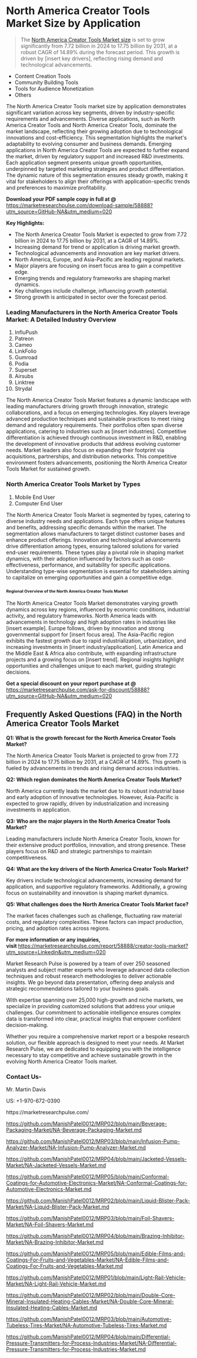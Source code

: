 <h1>North America Creator Tools Market&nbsp;Size by Application</h1><blockquote><p>The <a href="https://marketresearchpulse.com/download-sample/58888?utm_source=GitHub-NA&amp;utm_medium=020">North America Creator Tools Market size</a> is set to grow significantly from 7.72 billion in 2024 to 17.75 billion by 2031, at a robust CAGR of 14.89% during the forecast period. This growth is driven by [insert key drivers], reflecting rising demand and technological advancements.</p></blockquote><ul><li>Content Creation Tools<li> Community Building Tools<li> Tools for Audience Monetization<li> Others</li></ul><p>The North America Creator Tools market size by application demonstrates significant variation across key segments, driven by industry-specific requirements and advancements. Diverse applications, such as North America Creator Tools and North America Creator Tools, dominate the market landscape, reflecting their growing adoption due to technological innovations and cost-efficiency. This segmentation highlights the market's adaptability to evolving consumer and business demands. Emerging applications in North America Creator Tools are expected to further expand the market, driven by regulatory support and increased R&D investments. Each application segment presents unique growth opportunities, underpinned by targeted marketing strategies and product differentiation. The dynamic nature of this segmentation ensures steady growth, making it vital for stakeholders to align their offerings with application-specific trends and preferences to maximize profitability.</p><p><strong>Download your PDF sample copy in full at @ </strong><a href="https://marketresearchpulse.com/download-sample/58888?utm_source=GitHub-NA&amp;utm_medium=020">https://marketresearchpulse.com/download-sample/58888?utm_source=GitHub-NA&amp;utm_medium=020</a></p><p><strong>Key Highlights: </strong></p><ul><li>The North America Creator Tools Market is expected to grow from 7.72 billion in 2024 to 17.75 billion by 2031, at a CAGR of 14.89%.</li><li>Increasing demand for trend or application is driving market growth.</li><li>Technological advancements and innovation are key market drivers.</li><li>North America, Europe, and Asia-Pacific are leading regional markets.</li><li>Major players are focusing on insert focus area to gain a competitive edge.</li><li>Emerging trends and regulatory frameworks are shaping market dynamics.</li><li>Key challenges include challenge, influencing growth potential.</li><li>Strong growth is anticipated in sector over the forecast period.</li></ul><h3>Leading Manufacturers in the North America Creator Tools Market: A Detailed Industry Overview</h3><ol><li>InfluPush</li><li>Patreon</li><li>Cameo</li><li>LinkFolio</li><li>Gumroad</li><li>Podia</li><li>Superset</li><li>Airsubs</li><li>Linktree</li><li>Strydal</li></ol><div class="flex max-w-full flex-col flex-grow"><div class="min-h-8 text-message flex w-full flex-col items-end gap-2 whitespace-normal break-words [.text-message+&amp;]:mt-5" dir="auto" data-message-author-role="assistant" data-message-id="fd8432e4-4910-450d-b182-61b7bfb0a01f" data-message-model-slug="gpt-4o"><div class="flex w-full flex-col gap-1 empty:hidden first:pt-[3px]"><div class="markdown prose w-full break-words dark:prose-invert light"><p>The North America Creator Tools Market features a dynamic landscape with leading manufacturers driving growth through innovation, strategic collaborations, and a focus on emerging technologies. Key players leverage advanced production techniques and sustainable practices to meet rising demand and regulatory requirements. Their portfolios often span diverse applications, catering to industries such as [insert industries]. Competitive differentiation is achieved through continuous investment in R&amp;D, enabling the development of innovative products that address evolving customer needs. Market leaders also focus on expanding their footprint via acquisitions, partnerships, and distribution networks. This competitive environment fosters advancements, positioning the North America Creator Tools Market for sustained growth.</p></div></div></div></div><h3>North America Creator Tools Market by Types</h3><ol><li>Mobile End User<li> Computer End User</li></ol><div class="flex max-w-full flex-col flex-grow"><div class="min-h-8 text-message flex w-full flex-col items-end gap-2 whitespace-normal break-words [.text-message+&amp;]:mt-5" dir="auto" data-message-author-role="assistant" data-message-id="084470be-0bb7-4664-bddf-5156b4f41249" data-message-model-slug="gpt-4o-mini"><div class="flex w-full flex-col gap-1 empty:hidden first:pt-[3px]"><div class="markdown prose w-full break-words dark:prose-invert light"><p>The North America Creator Tools Market is segmented by types, catering to diverse industry needs and applications. Each type offers unique features and benefits, addressing specific demands within the market. The segmentation allows manufacturers to target distinct customer bases and enhance product offerings. Innovation and technological advancements drive differentiation among types, ensuring tailored solutions for varied end-user requirements. These types play a pivotal role in shaping market dynamics, with their adoption influenced by factors such as cost-effectiveness, performance, and suitability for specific applications. Understanding type-wise segmentation is essential for stakeholders aiming to capitalize on emerging opportunities and gain a competitive edge.</p></div></div></div></div><h3><span style="font-size: 11px;">Regional Overview of the North America Creator Tools Market</span></h3><div class="flex max-w-full flex-col flex-grow"><div class="min-h-8 text-message flex w-full flex-col items-end gap-2 whitespace-normal break-words [.text-message+&amp;]:mt-5" dir="auto" data-message-author-role="assistant" data-message-id="e9038762-ce64-4e30-91c9-9bd413514231" data-message-model-slug="gpt-4o-mini"><div class="flex w-full flex-col gap-1 empty:hidden first:pt-[3px]"><div class="markdown prose w-full break-words dark:prose-invert light"><p>The North America Creator Tools Market demonstrates varying growth dynamics across key regions, influenced by economic conditions, industrial activity, and regulatory frameworks. North America leads with advancements in technology and high adoption rates in industries like [insert example]. Europe follows, driven by innovation and strong governmental support for [insert focus area]. The Asia-Pacific region exhibits the fastest growth due to rapid industrialization, urbanization, and increasing investments in [insert industry/application]. Latin America and the Middle East &amp; Africa also contribute, with expanding infrastructure projects and a growing focus on [insert trend]. Regional insights highlight opportunities and challenges unique to each market, guiding strategic decisions.</p></div></div></div></div><p><strong>Get a special discount on your report purchase at @ </strong><a href="https://marketresearchpulse.com/ask-for-discount/58888?utm_source=GitHub-NA&amp;utm_medium=020">https://marketresearchpulse.com/ask-for-discount/58888?utm_source=GitHub-NA&amp;utm_medium=020</a></p><h2>Frequently Asked Questions (FAQ) in the North America Creator Tools Market</h2><p><strong>Q1: What is the growth forecast for the North America Creator Tools Market?</strong></p><p>The North America Creator Tools Market is projected to grow from 7.72 billion in 2024 to 17.75 billion by 2031, at a CAGR of 14.89%. This growth is fueled by advancements in trends and rising demand across industries.</p><p><strong>Q2: Which region dominates the North America Creator Tools Market?</strong></p><p>North America currently leads the market due to its robust industrial base and early adoption of innovative technologies. However, Asia-Pacific is expected to grow rapidly, driven by industrialization and increasing investments in application.</p><p><strong>Q3: Who are the major players in the North America Creator Tools Market?</strong></p><p>Leading manufacturers include North America Creator Tools, known for their extensive product portfolios, innovation, and strong presence. These players focus on R&amp;D and strategic partnerships to maintain competitiveness.</p><p><strong>Q4: What are the key drivers of the North America Creator Tools Market?</strong></p><p>Key drivers include technological advancements, increasing demand for application, and supportive regulatory frameworks. Additionally, a growing focus on sustainability and innovation is shaping market dynamics.</p><p><strong>Q5: What challenges does the North America Creator Tools Market face?</strong></p><p>The market faces challenges such as challenge, fluctuating raw material costs, and regulatory complexities. These factors can impact production, pricing, and adoption rates across regions.</p><p><strong>For more information or any inquiries, visit&nbsp;</strong><a href="https://marketresearchpulse.com/report/58888/creator-tools-market?utm_source=Linkedin&utm_medium=020">https://marketresearchpulse.com/report/58888/creator-tools-market?utm_source=Linkedin&utm_medium=020</a></p><p>Market Research Pulse is powered by a team of over 250 seasoned analysts and subject matter experts who leverage advanced data collection techniques and robust research methodologies to deliver actionable insights. We go beyond data presentation, offering deep analysis and strategic recommendations tailored to your business goals.</p><p>With expertise spanning over 25,000 high-growth and niche markets, we specialize in providing customized solutions that address your unique challenges. Our commitment to actionable intelligence ensures complex data is transformed into clear, practical insights that empower confident decision-making.</p><p>Whether you require a comprehensive market report or a bespoke research solution, our flexible approach is designed to meet your needs. At Market Research Pulse, we are dedicated to equipping you with the intelligence necessary to stay competitive and achieve sustainable growth in the evolving North America Creator Tools market.</p><h3><strong>Contact Us-</strong></h3><p>Mr. Martin Davis</p><p>US: +1-970-672-0390</p><p>https://marketresearchpulse.com/</p><p><a href="https://github.com/ManishPatel0012/MRP02/blob/main/Beverage-Packaging-Market/NA-Beverage-Packaging-Market.md">https://github.com/ManishPatel0012/MRP02/blob/main/Beverage-Packaging-Market/NA-Beverage-Packaging-Market.md</a></p><p><a href="https://github.com/ManishPatel0012/MRP03/blob/main/Infusion-Pump-Analyzer-Market/NA-Infusion-Pump-Analyzer-Market.md">https://github.com/ManishPatel0012/MRP03/blob/main/Infusion-Pump-Analyzer-Market/NA-Infusion-Pump-Analyzer-Market.md</a></p><p><a href="https://github.com/ManishPatel0012/MRP04/blob/main/Jacketed-Vessels-Market/NA-Jacketed-Vessels-Market.md">https://github.com/ManishPatel0012/MRP04/blob/main/Jacketed-Vessels-Market/NA-Jacketed-Vessels-Market.md</a></p><p><a href="https://github.com/ManishPatel0012/MRP05/blob/main/Conformal-Coatings-for-Automotive-Electronics-Market/NA-Conformal-Coatings-for-Automotive-Electronics-Market.md">https://github.com/ManishPatel0012/MRP05/blob/main/Conformal-Coatings-for-Automotive-Electronics-Market/NA-Conformal-Coatings-for-Automotive-Electronics-Market.md</a></p><p><a href="https://github.com/ManishPatel0012/MRP02/blob/main/Liquid-Blister-Pack-Market/NA-Liquid-Blister-Pack-Market.md">https://github.com/ManishPatel0012/MRP02/blob/main/Liquid-Blister-Pack-Market/NA-Liquid-Blister-Pack-Market.md</a></p><p><a href="https://github.com/ManishPatel0012/MRP03/blob/main/Foil-Shavers-Market/NA-Foil-Shavers-Market.md">https://github.com/ManishPatel0012/MRP03/blob/main/Foil-Shavers-Market/NA-Foil-Shavers-Market.md</a></p><p><a href="https://github.com/ManishPatel0012/MRP04/blob/main/Brazing-Inhibitor-Market/NA-Brazing-Inhibitor-Market.md">https://github.com/ManishPatel0012/MRP04/blob/main/Brazing-Inhibitor-Market/NA-Brazing-Inhibitor-Market.md</a></p><p><a href="https://github.com/ManishPatel0012/MRP05/blob/main/Edible-Films-and-Coatings-For-Fruits-and-Vegetables-Market/NA-Edible-Films-and-Coatings-For-Fruits-and-Vegetables-Market.md">https://github.com/ManishPatel0012/MRP05/blob/main/Edible-Films-and-Coatings-For-Fruits-and-Vegetables-Market/NA-Edible-Films-and-Coatings-For-Fruits-and-Vegetables-Market.md</a></p><p><a href="https://github.com/ManishPatel0012/MRP01/blob/main/Light-Rail-Vehicle-Market/NA-Light-Rail-Vehicle-Market.md">https://github.com/ManishPatel0012/MRP01/blob/main/Light-Rail-Vehicle-Market/NA-Light-Rail-Vehicle-Market.md</a></p><p><a href="https://github.com/ManishPatel0012/MRP02/blob/main/Double-Core-Mineral-Insulated-Heating-Cables-Market/NA-Double-Core-Mineral-Insulated-Heating-Cables-Market.md">https://github.com/ManishPatel0012/MRP02/blob/main/Double-Core-Mineral-Insulated-Heating-Cables-Market/NA-Double-Core-Mineral-Insulated-Heating-Cables-Market.md</a></p><p><a href="https://github.com/ManishPatel0012/MRP03/blob/main/Automotive-Tubeless-Tires-Market/NA-Automotive-Tubeless-Tires-Market.md">https://github.com/ManishPatel0012/MRP03/blob/main/Automotive-Tubeless-Tires-Market/NA-Automotive-Tubeless-Tires-Market.md</a></p><p><a href="https://github.com/ManishPatel0012/MRP04/blob/main/Differential-Pressure-Transmitters-for-Process-Industries-Market/NA-Differential-Pressure-Transmitters-for-Process-Industries-Market.md">https://github.com/ManishPatel0012/MRP04/blob/main/Differential-Pressure-Transmitters-for-Process-Industries-Market/NA-Differential-Pressure-Transmitters-for-Process-Industries-Market.md</a></p>
